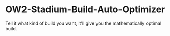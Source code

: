 # OW2-Stadium-Build-Auto-Optimizer
Tell it what kind of build you want, it'll give you the mathematically optimal build.
